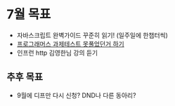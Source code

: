 # 7월 목표 
- 자바스크립트 완벽가이드 꾸준히 읽기! (일주일에 한챕터씩)
- [프로그래머스 과제테스트 못풀었던거 하기](https://programmers.co.kr/skill_check_assignments/298)
- 인프런 http 김영한님 강의 듣기


## 추후 목표
- 9월에 디프만 다시 신청? DND나 다른 동아리?
